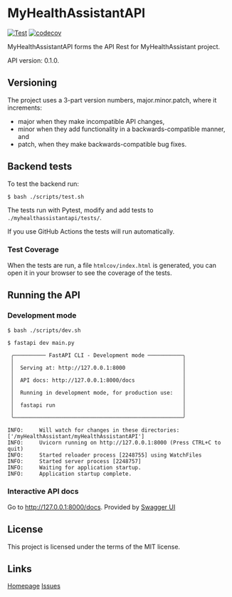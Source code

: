# MyHealthAssistantAPI

<a href="https://github.com/Mikel-Valencia/MyHealthAssistantAPI/actions?query=workflow%3ATest" target="_blank"><img src="https://github.com/fastapi/full-stack-fastapi-template/workflows/Test/badge.svg" alt="Test"></a>
[![codecov](https://codecov.io/github/Mikel-Valencia/MyHealthAssistantAPI/graph/badge.svg?token=HUILYZ14SY)](https://codecov.io/github/Mikel-Valencia/MyHealthAssistantAPI)

MyHealthAssistantAPI forms the API Rest for MyHealthAssistant project.

API version: 0.1.0.

## Versioning

The project uses a 3-part version numbers, major.minor.patch, where it increments:

* major when they make incompatible API changes,
* minor when they add functionality in a backwards-compatible manner, and
* patch, when they make backwards-compatible bug fixes.

## Backend tests

To test the backend run:

```console
$ bash ./scripts/test.sh
```

The tests run with Pytest, modify and add tests to `./myhealthassistantapi/tests/`.

If you use GitHub Actions the tests will run automatically.

### Test Coverage

When the tests are run, a file `htmlcov/index.html` is generated, you can open it in your browser to see the coverage of the tests.

## Running the API

### Development mode

```console
$ bash ./scripts/dev.sh
```

```console
$ fastapi dev main.py

 ╭────────── FastAPI CLI - Development mode ───────────╮
 │                                                     │
 │  Serving at: http://127.0.0.1:8000                  │
 │                                                     │
 │  API docs: http://127.0.0.1:8000/docs               │
 │                                                     │
 │  Running in development mode, for production use:   │
 │                                                     │
 │  fastapi run                                        │
 │                                                     │
 ╰─────────────────────────────────────────────────────╯

INFO:     Will watch for changes in these directories: ['/myHealthAssistant/myHealthAssistantAPI']
INFO:     Uvicorn running on http://127.0.0.1:8000 (Press CTRL+C to quit)
INFO:     Started reloader process [2248755] using WatchFiles
INFO:     Started server process [2248757]
INFO:     Waiting for application startup.
INFO:     Application startup complete.
```

### Interactive API docs

Go to <a href="http://127.0.0.1:8000/docs" class="external-link" target="_blank">http://127.0.0.1:8000/docs</a>.
Provided by <a href="https://github.com/swagger-api/swagger-ui" class="external-link" target="_blank">Swagger UI</a>

## License

This project is licensed under the terms of the MIT license.

## Links

[Homepage](https://github.com/Mikel-Valencia/MyHealthAssistantAPI)
[Issues](https://github.com/Mikel-Valencia/MyHealthAssistantAPI/issues)